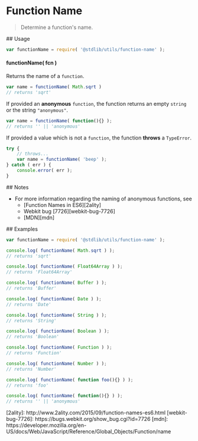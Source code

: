 Function Name
===
> Determine a function's name.

<section class="usage">
## Usage

``` javascript
var functionName = require( '@stdlib/utils/function-name' );
```

#### functionName( fcn )

Returns the name of a `function`.

``` javascript
var name = functionName( Math.sqrt )
// returns 'sqrt'
```

If provided an __anonymous__ `function`, the function returns an empty `string` or the string `"anonymous"`.

``` javascript
var name = functionName( function(){} );
// returns '' || 'anonymous'
```

If provided a value which is not a `function`, the function __throws__ a `TypeError`.

``` javascript
try {
    // throws...
    var name = functionName( 'beep' );
} catch ( err ) {
    console.error( err );
}
```
</section>

<!-- /.usage -->

<section class="notes">
## Notes

* For more information regarding the naming of anonymous functions, see
    -  [Function Names in ES6][2ality]
    -  Webkit bug [7726][webkit-bug-7726]
    - [MDN][mdn]

</section>

<!-- /.notes -->

<section class="examples">
## Examples

``` javascript
var functionName = require( '@stdlib/utils/function-name' );

console.log( functionName( Math.sqrt ) );
// returns 'sqrt'

console.log( functionName( Float64Array ) );
// returns 'Float64Array'

console.log( functionName( Buffer ) );
// returns 'Buffer'

console.log( functionName( Date ) );
// returns 'Date'

console.log( functionName( String ) );
// returns 'String'

console.log( functionName( Boolean ) );
// returns 'Boolean'

console.log( functionName( Function ) );
// returns 'Function'

console.log( functionName( Number ) );
// returns 'Number'

console.log( functionName( function foo(){} ) );
// returns 'foo'

console.log( functionName( function(){} ) );
// returns '' || 'anonymous'
```
</section>

<!-- /.examples -->

<section class="links">
[2ality]: http://www.2ality.com/2015/09/function-names-es6.html
[webkit-bug-7726]: https://bugs.webkit.org/show_bug.cgi?id=7726
[mdn]: https://developer.mozilla.org/en-US/docs/Web/JavaScript/Reference/Global_Objects/Function/name
</section>

<!-- /.links -->
